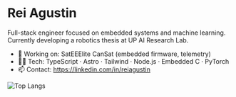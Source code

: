 # Rei Agustin

Full-stack engineer focused on embedded systems and machine learning. Currently developing a robotics thesis at UP AI Research Lab.

- 🔭 Working on: SatEEElite CanSat (embedded firmware, telemetry)
- 👨‍💻 Tech: TypeScript · Astro · Tailwind · Node.js · Embedded C · PyTorch
- 📫 Contact: https://linkedin.com/in/reiagustin

![Top Langs](https://github-readme-stats.vercel.app/api/top-langs/?username=francoduenas11&layout=compact)
